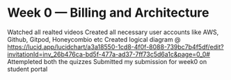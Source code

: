 # Week 0 — Billing and Architecture
Watched all realted videos 
Created all necessary user accounts like AWS, Github, Gitpod, Honeycombio etc
Created logical diagram @ https://lucid.app/lucidchart/a3a18550-1cd8-4f0f-8088-739bc7b4f5df/edit?invitationId=inv_26b476ca-bd5f-477a-ad37-7ff73c5d6a1c&page=0_0#
Attempleted both the quizzes
Submitted my submission for week0 on student portal

